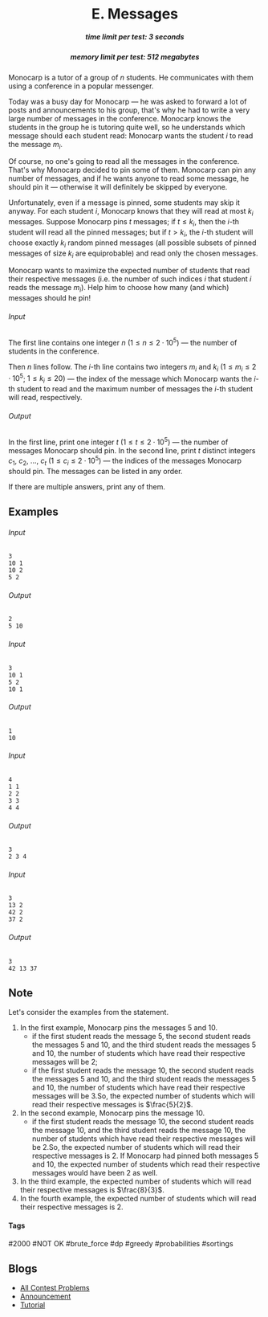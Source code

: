 <h1 style='text-align: center;'> E. Messages</h1>

<h5 style='text-align: center;'>time limit per test: 3 seconds</h5>
<h5 style='text-align: center;'>memory limit per test: 512 megabytes</h5>

Monocarp is a tutor of a group of $n$ students. He communicates with them using a conference in a popular messenger.

Today was a busy day for Monocarp — he was asked to forward a lot of posts and announcements to his group, that's why he had to write a very large number of messages in the conference. Monocarp knows the students in the group he is tutoring quite well, so he understands which message should each student read: Monocarp wants the student $i$ to read the message $m_i$.

Of course, no one's going to read all the messages in the conference. That's why Monocarp decided to pin some of them. Monocarp can pin any number of messages, and if he wants anyone to read some message, he should pin it — otherwise it will definitely be skipped by everyone.

Unfortunately, even if a message is pinned, some students may skip it anyway. For each student $i$, Monocarp knows that they will read at most $k_i$ messages. Suppose Monocarp pins $t$ messages; if $t \le k_i$, then the $i$-th student will read all the pinned messages; but if $t > k_i$, the $i$-th student will choose exactly $k_i$ random pinned messages (all possible subsets of pinned messages of size $k_i$ are equiprobable) and read only the chosen messages.

Monocarp wants to maximize the expected number of students that read their respective messages (i.e. the number of such indices $i$ that student $i$ reads the message $m_i$). Help him to choose how many (and which) messages should he pin!

###### Input

The first line contains one integer $n$ ($1 \le n \le 2 \cdot 10^5$) — the number of students in the conference.

Then $n$ lines follow. The $i$-th line contains two integers $m_i$ and $k_i$ ($1 \le m_i \le 2 \cdot 10^5$; $1 \le k_i \le 20$) — the index of the message which Monocarp wants the $i$-th student to read and the maximum number of messages the $i$-th student will read, respectively.

###### Output

In the first line, print one integer $t$ ($1 \le t \le 2 \cdot 10^5$) — the number of messages Monocarp should pin. In the second line, print $t$ distinct integers $c_1$, $c_2$, ..., $c_t$ ($1 \le c_i \le 2 \cdot 10^5$) — the indices of the messages Monocarp should pin. The messages can be listed in any order.

If there are multiple answers, print any of them.

## Examples

###### Input


```text
3
10 1
10 2
5 2
```
###### Output


```text
2
5 10 
```
###### Input


```text
3
10 1
5 2
10 1
```
###### Output


```text
1
10 
```
###### Input


```text
4
1 1
2 2
3 3
4 4
```
###### Output


```text
3
2 3 4 
```
###### Input


```text
3
13 2
42 2
37 2
```
###### Output


```text
3
42 13 37
```
## Note

Let's consider the examples from the statement.

1. In the first example, Monocarp pins the messages $5$ and $10$.
	* if the first student reads the message $5$, the second student reads the messages $5$ and $10$, and the third student reads the messages $5$ and $10$, the number of students which have read their respective messages will be $2$;
	* if the first student reads the message $10$, the second student reads the messages $5$ and $10$, and the third student reads the messages $5$ and $10$, the number of students which have read their respective messages will be $3$.So, the expected number of students which will read their respective messages is $\frac{5}{2}$.
2. In the second example, Monocarp pins the message $10$.
	* if the first student reads the message $10$, the second student reads the message $10$, and the third student reads the message $10$, the number of students which have read their respective messages will be $2$.So, the expected number of students which will read their respective messages is $2$. If Monocarp had pinned both messages $5$ and $10$, the expected number of students which read their respective messages would have been $2$ as well.
3. In the third example, the expected number of students which will read their respective messages is $\frac{8}{3}$.
4. In the fourth example, the expected number of students which will read their respective messages is $2$.


#### Tags 

#2000 #NOT OK #brute_force #dp #greedy #probabilities #sortings 

## Blogs
- [All Contest Problems](../Educational_Codeforces_Round_117_(Rated_for_Div._2).md)
- [Announcement](../blogs/Announcement.md)
- [Tutorial](../blogs/Tutorial.md)
